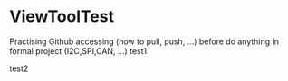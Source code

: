 # ViewToolTest
Practising Github accessing (how to pull, push, ...) before do anything in formal project (I2C,SPI,CAN, ...)
test1

test2 